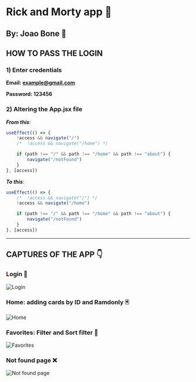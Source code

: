 # Rick and Morty app 👾

## By: Joao Bone 🗿

## HOW TO PASS THE LOGIN

### 1) Enter credentials

**Email: example@gmail.com**

**Password: 123456**

### 2) Altering the App.jsx file

_**From this**_:

```js
useEffect(() => {
	!access && navigate("/")
	/* 	!access && navigate("/home") */

	if (path !== "/" && path !== "/home" && path !== "about") {
		navigate("/notFound")
	}
}, [access])
```

_**To this**_:

```js
useEffect(() => {
	/*  !access && navigate("/") */
	!access && navigate("/home")

	if (path !== "/" && path !== "/home" && path !== "about") {
		navigate("/notFound")
	}
}, [access])
```

---

## CAPTURES OF THE APP 👇

### Login 🚪

![Login](./public/login.gif)

### Home: adding cards by ID and Ramdonly 🃏

![Home](./public/home.gif)

### Favorites: Filter and Sort filter 🌟

![Favorites](./public/favorites.gif)

### Not found page ❌

![Not found page](./public/Not_found.gif)
